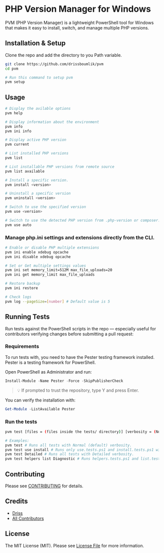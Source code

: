 # PHP Version Manager for Windows

PVM (PHP Version Manager) is a lightweight PowerShell tool for Windows that makes it easy to install, switch, and manage multiple PHP versions.

## Installation & Setup

Clone the repo and add the directory to you Path variable.

```sh
git clone https://github.com/drissboumlik/pvm
cd pvm

# Run this command to setup pvm
pvm setup
```

## Usage


```sh
# Display the avilable options
pvm help

# Display information about the environment
pvm info
pvm ini info

# Display active PHP version
pvm current

# List installed PHP versions
pvm list

# List installable PHP versions from remote source
pvm list available

# Install a specific version.
pvm install <version>

# Uninstall a specific version
pvm uninstall <version>

# Switch to use the specified version
pvm use <version>

# Switch to use the detected PHP version from .php-version or composer.json in your current project/directory
pvm use auto
```

### Manage php.ini settings and extensions directly from the CLI.

```sh
# Enable or disable PHP multiple extensions
pvm ini enable xdebug opcache
pvm ini disable xdebug opcache

# Set or Get multiple settings values
pvm ini set memory_limit=512M max_file_uploads=20
pvm ini get memory_limit max_file_uploads

# Restore backup
pvm ini restore

# Check logs
pvm log --pageSize=[number] # Default value is 5
```

## Running Tests
Run tests against the PowerShell scripts in the repo — especially useful for contributors verifying changes before submitting a pull request:

### Requirements

To run tests with, you need to have the Pester testing framework installed. Pester is a testing framework for PowerShell.

Open PowerShell as Administrator and run:

```powershell
Install-Module -Name Pester -Force -SkipPublisherCheck
```
> 💡 If prompted to trust the repository, type Y and press Enter.

You can verify the installation with:
```powershell
Get-Module -ListAvailable Pester
```

### Run the tests

```sh
pvm test [files = (files inside the tests/ directory)] [verbosity = (None|Normal|Detailed|Diagnostic)]

# Examples:
pvm test # Runs all tests with Normal (default) verbosity.
pvm test use install # Runs only use.tests.ps1 and install.tests.ps1 with Normal verbosity.
pvm test Detailed # Runs all tests with Detailed verbosity.
pvm test helpers list Diagnostic # Runs helpers.tests.ps1 and list.tests.ps1 with Diagnostic verbosity.
```

## Contributing

Please see [CONTRIBUTING](CONTRIBUTING.md) for details.

## Credits

- [Driss](https://github.com/drissboumlik)
- [All Contributors](https://github.com/drissboumlik/pvm/contributors)

## License

The MIT License (MIT). Please see [License File](LICENSE) for more information.